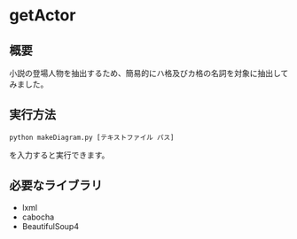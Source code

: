 # getActor

## 概要
小説の登場人物を抽出するため、簡易的にハ格及びカ格の名詞を対象に抽出してみました。

## 実行方法
`python makeDiagram.py [テキストファイル パス]`

を入力すると実行できます。

## 必要なライブラリ
* lxml
* cabocha
* BeautifulSoup4
